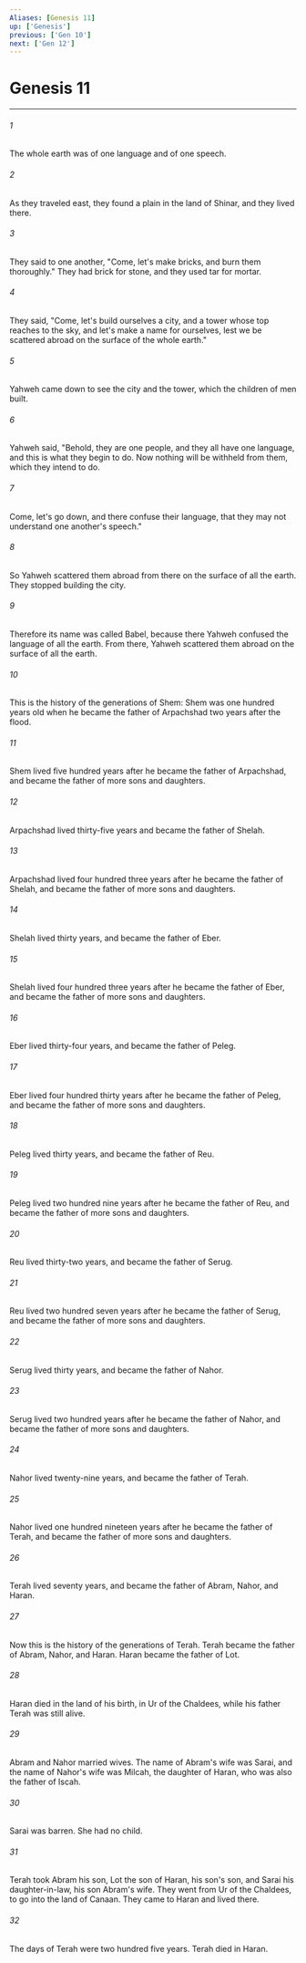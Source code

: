 ```yaml
---
Aliases: [Genesis 11]
up: ['Genesis']
previous: ['Gen 10']
next: ['Gen 12']
---
```

# Genesis 11
***





###### 1 

The whole earth was of one language and of one speech. 



###### 2 

As they traveled east, they found a plain in the land of Shinar, and they lived there. 



###### 3 

They said to one another, "Come, let's make bricks, and burn them thoroughly." They had brick for stone, and they used tar for mortar. 



###### 4 

They said, "Come, let's build ourselves a city, and a tower whose top reaches to the sky, and let's make a name for ourselves, lest we be scattered abroad on the surface of the whole earth." 



###### 5 

Yahweh came down to see the city and the tower, which the children of men built. 



###### 6 

Yahweh said, "Behold, they are one people, and they all have one language, and this is what they begin to do. Now nothing will be withheld from them, which they intend to do. 



###### 7 

Come, let's go down, and there confuse their language, that they may not understand one another's speech." 



###### 8 

So Yahweh scattered them abroad from there on the surface of all the earth. They stopped building the city. 



###### 9 

Therefore its name was called Babel, because there Yahweh confused the language of all the earth. From there, Yahweh scattered them abroad on the surface of all the earth. 



###### 10 

This is the history of the generations of Shem: Shem was one hundred years old when he became the father of Arpachshad two years after the flood. 



###### 11 

Shem lived five hundred years after he became the father of Arpachshad, and became the father of more sons and daughters. 



###### 12 

Arpachshad lived thirty-five years and became the father of Shelah. 



###### 13 

Arpachshad lived four hundred three years after he became the father of Shelah, and became the father of more sons and daughters. 



###### 14 

Shelah lived thirty years, and became the father of Eber. 



###### 15 

Shelah lived four hundred three years after he became the father of Eber, and became the father of more sons and daughters. 



###### 16 

Eber lived thirty-four years, and became the father of Peleg. 



###### 17 

Eber lived four hundred thirty years after he became the father of Peleg, and became the father of more sons and daughters. 



###### 18 

Peleg lived thirty years, and became the father of Reu. 



###### 19 

Peleg lived two hundred nine years after he became the father of Reu, and became the father of more sons and daughters. 



###### 20 

Reu lived thirty-two years, and became the father of Serug. 



###### 21 

Reu lived two hundred seven years after he became the father of Serug, and became the father of more sons and daughters. 



###### 22 

Serug lived thirty years, and became the father of Nahor. 



###### 23 

Serug lived two hundred years after he became the father of Nahor, and became the father of more sons and daughters. 



###### 24 

Nahor lived twenty-nine years, and became the father of Terah. 



###### 25 

Nahor lived one hundred nineteen years after he became the father of Terah, and became the father of more sons and daughters. 



###### 26 

Terah lived seventy years, and became the father of Abram, Nahor, and Haran. 



###### 27 

Now this is the history of the generations of Terah. Terah became the father of Abram, Nahor, and Haran. Haran became the father of Lot. 



###### 28 

Haran died in the land of his birth, in Ur of the Chaldees, while his father Terah was still alive. 



###### 29 

Abram and Nahor married wives. The name of Abram's wife was Sarai, and the name of Nahor's wife was Milcah, the daughter of Haran, who was also the father of Iscah. 



###### 30 

Sarai was barren. She had no child. 



###### 31 

Terah took Abram his son, Lot the son of Haran, his son's son, and Sarai his daughter-in-law, his son Abram's wife. They went from Ur of the Chaldees, to go into the land of Canaan. They came to Haran and lived there. 



###### 32 

The days of Terah were two hundred five years. Terah died in Haran.
